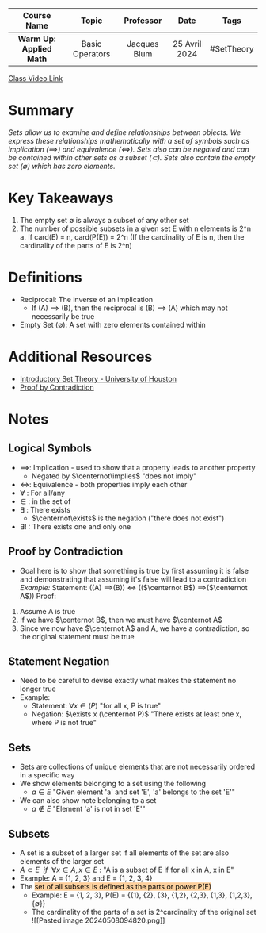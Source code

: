 |        Course Name        |      Topic      |  Professor   |     Date      |    Tags    |
| :-----------------------: | :-------------: | :----------: | :-----------: | :--------: |
| **Warm Up: Applied Math** | Basic Operators | Jacques Blum | 25 Avril 2024 | #SetTheory |

[Class Video Link](https://dstisas-my.sharepoint.com/personal/ted_codd_nuc_dsti_institute/_layouts/15/stream.aspx?id=%2Fpersonal%2Fted%5Fcodd%5Fnuc%5Fdsti%5Finstitute%2FDocuments%2FRecordings%2FS24%2DWarmUp%20%2D%20One%2DTime%2DLink%2D20240425%5F094757%2DMeeting%20Recording%2Emp4&nav=eyJyZWZlcnJhbEluZm8iOnsicmVmZXJyYWxBcHAiOiJTdHJlYW1XZWJBcHAiLCJyZWZlcnJhbFZpZXciOiJTaGFyZURpYWxvZy1MaW5rIiwicmVmZXJyYWxBcHBQbGF0Zm9ybSI6IldlYiIsInJlZmVycmFsTW9kZSI6InZpZXcifX0&ga=1&referrer=StreamWebApp%2EWeb&referrerScenario=AddressBarCopied%2Eview)

# Summary
*Sets allow us to examine and define relationships between objects. We express these relationships mathematically with a set of symbols such as implication ($\implies$) and equivalence ($\iff$). Sets also can be negated and can be contained within other sets as a subset ($\subset$). Sets also contain the empty set ($\emptyset$) which has zero elements.*

# Key Takeaways
1. The empty set $\emptyset$ is always a subset of any other set
2. The number of possible subsets in a given set E with n elements is 2^n
	a. If card(E) = n, card(P(E)) = 2^n (If the cardinality of E is n, then the cardinality of the parts of E is 2^n)

# Definitions
- Reciprocal: The inverse of an implication
	- If (A) $\implies$ (B), then the reciprocal is (B) $\implies$ (A) which may not necessarily be true
- Empty Set ($\emptyset$): A set with zero elements contained within

# Additional Resources
- [Introductory Set Theory - University of Houston](https://www.math.uh.edu/~dlabate/settheory_Ashlock.pdf)
- [Proof by Contradiction](https://en.wikipedia.org/wiki/Proof_by_contradiction)

# Notes
## Logical Symbols
- $\implies$: Implication - used to show that a property leads to another property
	- Negated by $\centernot\implies$ "does not imply"
- $\iff$: Equivalence - both properties imply each other
- $\forall$ : For all/any
- $\in$ : in the set of
- $\exists$ : There exists
	- $\centernot\exists$ is the negation ("there does not exist")
- $\exists$! : There exists one and only one

## Proof by Contradiction
- Goal here is to show that something is true by first assuming it is false and demonstrating that assuming it's false will lead to a contradiction
*Example:*
Statement: ((A) $\implies$(B)) $\iff$ (($\centernot B$) $\implies$($\centernot A$))
Proof:
1. Assume A is true
2. If we have $\centernot B$, then we must have $\centernot A$
3. Since we now have $\centernot A$ and A, we have a contradiction, so the original statement must be true

## Statement Negation
- Need to be careful to devise exactly what makes the statement no longer true
- Example:
	- Statement: $\forall x \in (P)$ "for all x, P is true"
	- Negation: $\exists x (\centernot P)$ "There exists at least one x, where P is not true"

## Sets
- Sets are collections of unique elements that are not necessarily ordered in a specific way
- We show elements belonging to a set using the following
	- $a \in E$ "Given element 'a' and set 'E', 'a' belongs to the set 'E'"
- We can also show note belonging to a set
	- $a \notin E$ "Element 'a' is not in set 'E'"

## Subsets
- A set is a subset of a larger set if all elements of the set are also elements of the larger set
- $A \subset E\:\: if\:\: \forall x \in A, x \in E$ : "A is a subset of E if for all x in A, x in E"
- Example: A = {1, 2, 3} and E = {1, 2, 3, 4}
- The <mark style="background: #FFB86CA6;">set of all subsets is defined as the parts or power P(E)</mark>
	- Example: E = {1, 2, 3}, P(E) = {{1}, {2}, {3}, {1,2}, {2,3}, {1,3}, {1,2,3}, {$\emptyset$}}
	- The cardinality of the parts of a set is 2^cardinality of the original set
	 ![[Pasted image 20240508094820.png]]